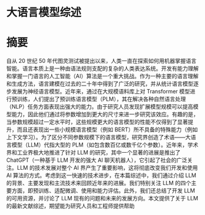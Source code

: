 # 大语言模型综述

# 摘要

自从 20 世纪 50 年代图灵测试被提出以来，人类一直在探索如何用机器掌握语言智能。语言本质上是一种由语法规则支配的复杂的人类表达系统。开发有能力理解和掌握一门语言的人工智能（AI）算法是一个重大挑战。作为一种主要的语言理解和生成方法，语言建模在过去的二十年中得到了广泛的研究，并从统计语言模型逐步发展为神经语言模型。近年来，通过在大规模语料库上对 Transformer 模型进行预训练，人们提出了预训练语言模型（PLM），其在解决各种自然语言处理（NLP）任务方面表现出强大的能力。由于研究人员发现扩展模型规模可以提高模型能力，因此他们通过将参数增加到更大的尺寸来进一步研究该效应。有趣的是，当参数规模超过一定水平时，这些规模更大的语言模型的性能不仅得到了显著提升，而且还表现出一些小规模语言模型（例如 BERT）所不具备的特殊能力（例如上下文学习）。为了区分不同参数规模下的语言模型，研究界创造了术语——大语言模型（LLM）代指大型的 PLM（如包含数百亿或数千亿个参数）。近年来，学术界和工业界极大地推进了针对 LLM 的研究，其中一个显著的进展是推出了 ChatGPT（一种基于 LLM 开发的强大 AI 聊天机器人），它引起了社会的广泛关注。LLM 的技术发展对整个 AI 界产生了重要影响，这将彻底改变我们开发和使用 AI 算法的方式。考虑到这一快速的技术进步，在本篇综述中，我们通过介绍 LLM 的背景、主要发现和主流技术来回顾近年来的进展。我们特别关注 LLM 的四个主要方面，即预训练、适配微调、使用和能力评估。此外，我们还总结了开发 LLM 的可用资源，并讨论了 LLM 现有的问题和未来的发展方向。本文提供了关于 LLM 的最新文献综述，期望能为研究人员和工程师提供帮助
